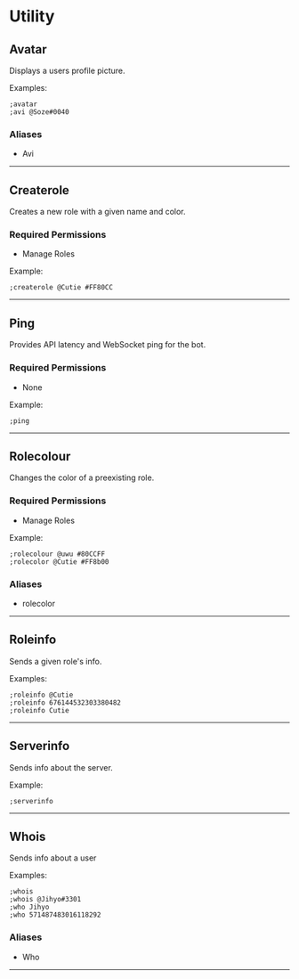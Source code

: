 # Utility

## Avatar
Displays a users profile picture.

Examples:
```
;avatar
;avi @Soze#0040
```
### Aliases
* Avi

---

## Createrole
Creates a new role with a given name and color.
### Required Permissions 
* Manage Roles

Example: 
```
;createrole @Cutie #FF80CC
```

---

## Ping
Provides API latency and WebSocket ping for the bot.
### Required Permissions 
* None

Example: 
```
;ping
```

---

## Rolecolour
Changes the color of a preexisting role.
### Required Permissions
* Manage Roles

Example: 
```
;rolecolour @uwu #80CCFF
;rolecolor @Cutie #FF8b00
```

### Aliases
* rolecolor

---

## Roleinfo
Sends a given role's info.

Examples:
```
;roleinfo @Cutie
;roleinfo 676144532303380482
;roleinfo Cutie
```

---

## Serverinfo
Sends info about the server.

Example: 
```
;serverinfo
```

---

## Whois
Sends info about a user

Examples: 
```
;whois 
;whois @Jihyo#3301
;who Jihyo
;who 571487483016118292
```
### Aliases
* Who

---